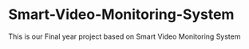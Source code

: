 # Smart-Video-Monitoring-System
This is our Final year project based on Smart Video Monitoring System
